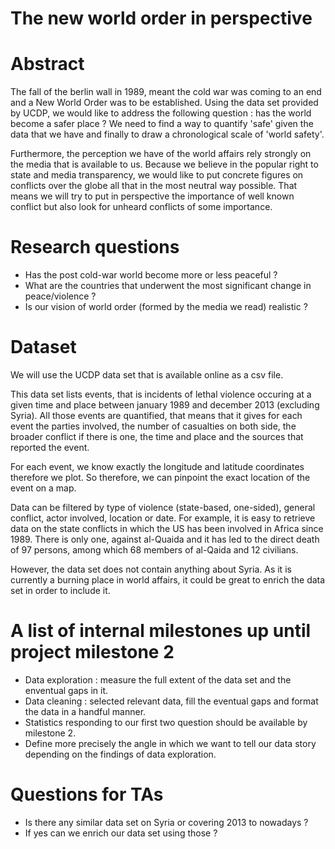 # The new world order in perspective

# Abstract

The fall of the berlin wall in 1989, meant the cold war was coming to an end and a New World Order was to be established. Using the data set provided by UCDP, we would like to address the following question : has the world become a safer place ? We need to find a way to quantify 'safe' given the data that we have and finally to draw a chronological scale of 'world safety'.

Furthermore, the perception we have of the world affairs rely strongly on the media that is available to us. Because we believe in the popular right to state and media transparency, we would like to put concrete figures on conflicts over the globe all that in the most neutral way possible. That means we will try to put in perspective the importance of well known conflict but also look for unheard conflicts of some importance.

# Research questions
* Has the post cold-war world become more or less peaceful ?
* What are the countries that underwent the most significant change in peace/violence ?
* Is our vision of world order (formed by the media we read) realistic ?

# Dataset
We will use the UCDP data set that is available online as a csv file.

This data set lists events, that is incidents of lethal violence occuring at a given time and place between january 1989 and december 2013 (excluding Syria).  All those events are quantified, that means that it gives for each event the parties involved, the number of casualties on both side, the broader conflict if there is one, the time and place and the sources that reported the event.

For each event, we know exactly the longitude and latitude coordinates therefore we plot. So therefore, we can pinpoint the exact location of the event on a map.

Data can be filtered by type of violence (state-based, one-sided), general conflict, actor involved, location or date. For example, it is easy to retrieve data on the state conflicts in which the US has been involved in Africa since 1989. There is only one, against al-Quaida and it has led to the direct death of 97 persons, among which 68 members of al-Qaida and 12 civilians.

However, the data set does not contain anything about Syria. As it is currently a burning place in world affairs, it could be great to enrich the data set in order to include it.

# A list of internal milestones up until project milestone 2

- Data exploration : measure the full extent of the data set and the enventual gaps in it.
- Data cleaning : selected relevant data, fill the eventual gaps and format the data in a handful manner.
- Statistics responding to our first two question should be available by milestone 2.
- Define more precisely the angle in which we want to tell our data story depending on the findings of data exploration.

# Questions for TAs
- Is there any similar data set on Syria or covering 2013 to nowadays ?
- If yes can we enrich our data set using those ?

